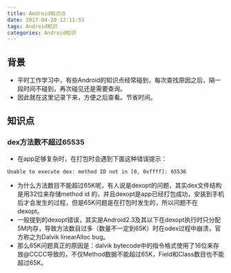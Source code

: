 ```yaml
---
title: Android知识点
date: 2017-04-20 12:11:53
tags: Android知识
categories: Android知识
---
```


## 背景
- 平时工作学习中，有些Android的知识点经常碰到，每次查找原因之后，隔一段时间不碰到，再次碰见还是需要查询。
- 因此就在这里记录下来，方便之后查看。节省时间。

## 知识点

### dex方法数不超过65535
- 在app足够复杂时，在打包时会遇到下面这种错误提示：

``` files
Unable to execute dex: method ID not in [0, 0xffff]: 65536
```

- 为什么方法数目不能超过65K呢，有人说是dexopt的问题，其实dex文件结构是用32位来存储method id 的，并且dexopt是app已经打包成功，安装到手机后才会发生的过程，但是65K问题是在打包时发生的，所以问题不在 dexopt。
- 一般提到的dexopt错误，其实是Android2.3及其以下在dexopt执行时只分配5M内存，导致方法数目过多（数量不一定到65K）时在odex过程中崩溃，官方称之为Dalvik linearAlloc bug。
- 那么65K问题真正的原因是：dalvik bytecode中的指令格式使用了16位来存放@CCCC导致的，不仅Method数据不能超过65K，Field和Class数目也不能超过65K。
